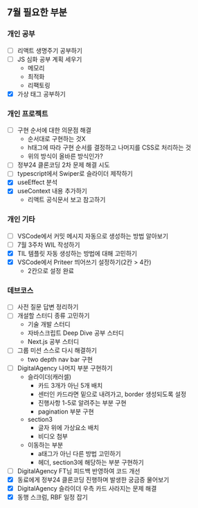 ## 7월 필요한 부분

### 개인 공부

- [ ] 리액트 생명주기 공부하기
- [ ] JS 심화 공부 계획 세우기
  - 메모리
  - 최적화
  - 리팩토링
- [x] 가상 태그 공부하기

### 개인 프로젝트

- [ ] 구현 순서에 대한 의문점 해결
  - 순서대로 구현하는 것X
  - h태그에 따라 구현 순서를 결정하고 나머지를 CSS로 처리하는 것
  - 위의 방식이 올바른 방식인가?
- [ ] 정부24 클론코딩 2차 문제 해결 시도
- [ ] typescript에서 Swiper로 슬라이더 제작하기
- [x] useEffect 분석
- [x] useContext 내용 추가하기
  - 리액트 공식문서 보고 참고하기

### 개인 기타

- [ ] VSCode에서 커밋 메시지 자동으로 생성하는 방법 알아보기
- [ ] 7월 3주차 WIL 작성하기
- [x] TIL 템플릿 자동 생성하는 방법에 대해 고민하기
- [x] VSCode에서 Priteer 띄어쓰기 설정하기(2칸 > 4칸)
  - 2칸으로 설정 완료

### 데브코스

- [ ] 사전 질문 답변 정리하기
- [ ] 개설할 스터디 종류 고민하기
  - 기술 개발 스터디
  - 자바스크립트 Deep Dive 공부 스터디
  - Next.js 공부 스터디
- [ ] 그룹 미션 스스로 다시 해결하기
  - two depth nav bar 구현
- [ ] DigitalAgency 나머지 부분 구현하기
  - 슬라이더(캐러셀)
    - 카드 3개가 아닌 5개 배치
    - 센터인 카드라면 밑으로 내려가고, border 생성되도록 설정
    - 진행사항 1-5로 알려주는 부분 구현
    - pagination 부분 구현
  - section3
    - 글자 위에 가상요소 배치
    - 비디오 첨부
  - 이동하는 부분
    - a태그가 아닌 다른 방법 고민하기
    - 헤더, section3에 해당하는 부분 구현하기
- [ ] DigitalAgency FT님 피드백 반영하여 코드 개선
- [x] 동료에게 정부24 클론코딩 진행하며 발생한 궁금증 물어보기
- [x] DigitalAgency 슬라이더 우측 카드 사라지는 문제 해결
- [x] 동행 스크럼, RBF 일정 잡기
